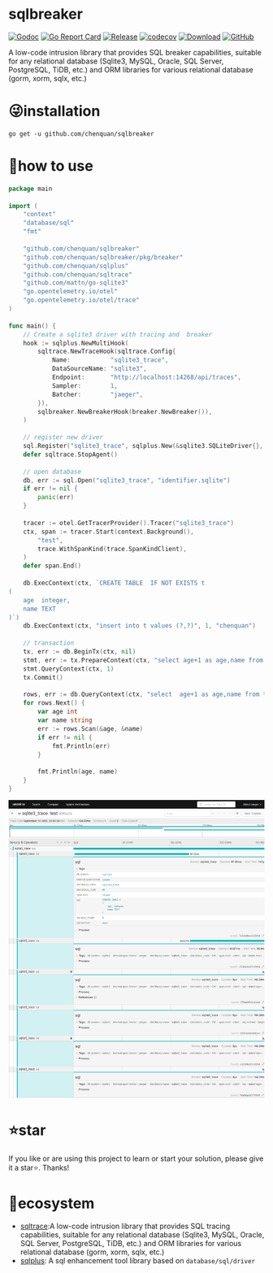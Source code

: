 # sqlbreaker

[![Godoc](https://img.shields.io/badge/godoc-reference-brightgreen)](https://pkg.go.dev/github.com/chenquan/sqlbreaker)
[![Go Report Card](https://goreportcard.com/badge/github.com/chenquan/sqlbreaker)](https://goreportcard.com/report/github.com/chenquan/sqlbreaker)
[![Release](https://img.shields.io/github/v/release/chenquan/sqlbreaker.svg?style=flat-square)](https://github.com/chenquan/sqlbreaker)
[![codecov](https://codecov.io/gh/chenquan/sqlbreaker/branch/master/graph/badge.svg?token=74phc5KVI7)](https://codecov.io/gh/chenquan/sqlbreaker)
[![Download](https://goproxy.cn/stats/github.com/chenquan/sqlbreaker/badges/download-count.svg)](https://github.com/chenquan/sqlbreaker)
[![GitHub](https://img.shields.io/github/license/chenquan/sqlbreaker)](https://github.com/chenquan/sqlbreaker/blob/master/LICENSE)

A low-code intrusion library that provides SQL breaker capabilities, suitable for any relational database (Sqlite3, MySQL, Oracle, SQL Server,
PostgreSQL, TiDB, etc.) and ORM libraries for various relational database (gorm, xorm, sqlx, etc.)

# 😜installation

```shell
go get -u github.com/chenquan/sqlbreaker
```

# 👏how to use

```go
package main

import (
	"context"
	"database/sql"
	"fmt"

	"github.com/chenquan/sqlbreaker"
	"github.com/chenquan/sqlbreaker/pkg/breaker"
	"github.com/chenquan/sqlplus"
	"github.com/chenquan/sqltrace"
	"github.com/mattn/go-sqlite3"
	"go.opentelemetry.io/otel"
	"go.opentelemetry.io/otel/trace"
)

func main() {
	// Create a sqlite3 driver with tracing and  breaker
	hook := sqlplus.NewMultiHook(
		sqltrace.NewTraceHook(sqltrace.Config{
			Name:           "sqlite3_trace",
			DataSourceName: "sqlite3",
			Endpoint:       "http://localhost:14268/api/traces",
			Sampler:        1,
			Batcher:        "jaeger",
		}),
		sqlbreaker.NewBreakerHook(breaker.NewBreaker()),
	)

	// register new driver
	sql.Register("sqlite3_trace", sqlplus.New(&sqlite3.SQLiteDriver{}, hook))
	defer sqltrace.StopAgent()

	// open database
	db, err := sql.Open("sqlite3_trace", "identifier.sqlite")
	if err != nil {
		panic(err)
	}

	tracer := otel.GetTracerProvider().Tracer("sqlite3_trace")
	ctx, span := tracer.Start(context.Background(),
		"test",
		trace.WithSpanKind(trace.SpanKindClient),
	)
	defer span.End()

	db.ExecContext(ctx, `CREATE TABLE  IF NOT EXISTS t
(
    age  integer,
    name TEXT
)`)
	db.ExecContext(ctx, "insert into t values (?,?)", 1, "chenquan")

	// transaction
	tx, err := db.BeginTx(ctx, nil)
	stmt, err := tx.PrepareContext(ctx, "select age+1 as age,name from t where age = ?;")
	stmt.QueryContext(ctx, 1)
	tx.Commit()

	rows, err := db.QueryContext(ctx, "select  age+1 as age,name from t;")
	for rows.Next() {
		var age int
		var name string
		err := rows.Scan(&age, &name)
		if err != nil {
			fmt.Println(err)
		}

		fmt.Println(age, name)
	}
}

```

![](images/trace-native.png)

# ⭐star

If you like or are using this project to learn or start your solution, please give it a star⭐. Thanks!

# 👐ecosystem

- [sqltrace](https://github.com/chenquan/sqltrace):A low-code intrusion library that provides SQL tracing capabilities, suitable for any
  relational database (Sqlite3, MySQL, Oracle, SQL Server, PostgreSQL, TiDB, etc.) and ORM libraries for various
  relational database (gorm, xorm, sqlx, etc.)
- [sqlplus](https://github.com/chenquan/sqlplus): A sql enhancement tool library based on `database/sql/driver`
